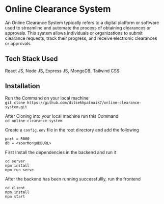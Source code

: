 # Online Clearance System
An Online Clearance System typically refers to a digital platform or software used to streamline and automate the process of obtaining clearances or approvals. This system allows individuals or organizations to submit clearance requests, track their progress, and receive electronic clearances or approvals.

## Tech Stack Used
React JS, Node JS, Express JS, MongoDB, Tailwind CSS

## Installation
Run the Command on your local machine\
``git clone https://github.com/dilsekhpatnaik7/online-clearance-system.git``


After Cloning into your local machine run this Command\
`cd online-clearance-system`



Create a ``config.env`` file in the root directory and add the following
```
port = 5000
db = <YourMongoDBURL>
```

First Install the dependencies in the backend and run it
```
cd server
npm install
npm run serve
```

After the backend has been running successfullly, run the frontend
```
cd client
npm install
npm start
```